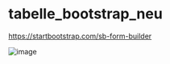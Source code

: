 # tabelle_bootstrap_neu

https://startbootstrap.com/sb-form-builder


![image](https://user-images.githubusercontent.com/72413606/227040760-59c081df-13f2-4b9f-9591-59f6eb307f7d.png)
